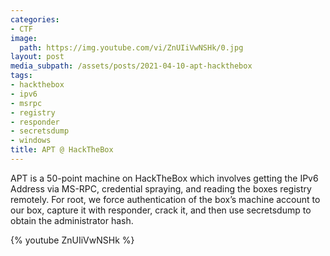 ```yaml
---
categories:
- CTF
image:
  path: https://img.youtube.com/vi/ZnUIiVwNSHk/0.jpg
layout: post
media_subpath: /assets/posts/2021-04-10-apt-hackthebox
tags:
- hackthebox
- ipv6
- msrpc
- registry
- responder
- secretsdump
- windows
title: APT @ HackTheBox
---
```


APT is a 50-point machine on HackTheBox which involves getting the IPv6 Address via MS-RPC, credential spraying, and reading the boxes registry remotely. For root, we force authentication of the box’s machine account to our box, capture it with responder, crack it, and then use secretsdump to obtain the administrator hash.

{% youtube ZnUIiVwNSHk %}